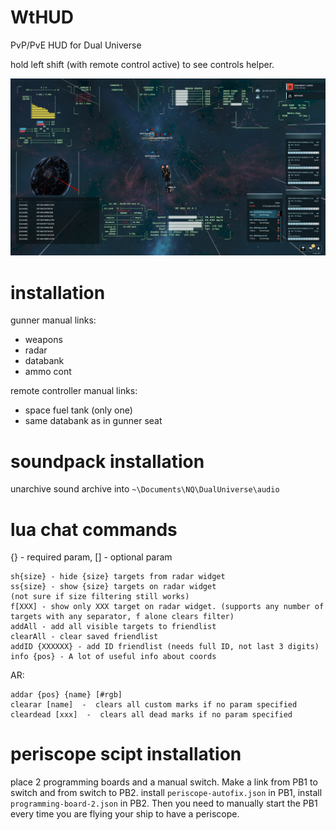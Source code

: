 # WtHUD

PvP/PvE HUD for Dual Universe

hold left shift (with remote control active) to see controls helper.

![HUD concept](/images/1.png?raw=true)

# installation
gunner manual links:
- weapons
- radar
- databank
- ammo cont

remote controller manual links:
- space fuel tank (only one)
- same databank as in gunner seat


# soundpack installation

unarchive sound archive into `~\Documents\NQ\DualUniverse\audio`


# lua chat commands

{} - required param, [] - optional param
```
sh{size} - hide {size} targets from radar widget
ss{size} - show {size} targets on radar widget
(not sure if size filtering still works)
f[XXX] - show only XXX target on radar widget. (supports any number of targets with any separator, f alone clears filter)
addAll - add all visible targets to friendlist
clearAll - clear saved friendlist
addID {XXXXXX} - add ID friendlist (needs full ID, not last 3 digits)
info {pos} - A lot of useful info about coords
```

AR:
```
addar {pos} {name} [#rgb]
clearar [name]  -  clears all custom marks if no param specified
cleardead [xxx]  -  clears all dead marks if no param specified
```


# periscope scipt installation

place 2 programming boards and a manual switch.
Make a link from PB1 to switch and from switch to PB2.
install `periscope-autofix.json` in PB1, install `programming-board-2.json` in PB2.
Then you need to manually start the PB1 every time you are flying your ship to have a periscope.
